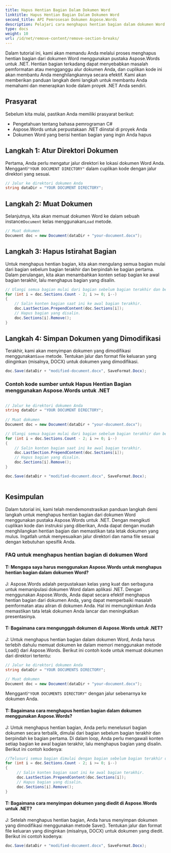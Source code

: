 ```yaml
---
title: Hapus Hentian Bagian Dalam Dokumen Word
linktitle: Hapus Hentian Bagian Dalam Dokumen Word
second_title: API Pemrosesan Dokumen Aspose.Words
description: Pelajari cara menghapus hentian bagian dalam dokumen Word menggunakan pustaka Aspose.Words untuk .NET. Secara efektif menghilangkan hentian bagian yang dapat mengganggu pemformatan dokumen Anda.
type: docs
weight: 10
url: /id/net/remove-content/remove-section-breaks/
---
```

Dalam tutorial ini, kami akan memandu Anda melalui proses menghapus hentian bagian dari dokumen Word menggunakan pustaka Aspose.Words untuk .NET. Hentian bagian terkadang dapat menyebabkan masalah pemformatan atau mengganggu alur dokumen Anda, dan cuplikan kode ini akan membantu Anda menghilangkannya secara efektif. Kami akan memberikan panduan langkah demi langkah untuk membantu Anda memahami dan menerapkan kode dalam proyek .NET Anda sendiri.

## Prasyarat
Sebelum kita mulai, pastikan Anda memiliki prasyarat berikut:
- Pengetahuan tentang bahasa pemrograman C#
- Aspose.Words untuk perpustakaan .NET diinstal di proyek Anda
- Dokumen Word yang berisi hentian bagian yang ingin Anda hapus

## Langkah 1: Atur Direktori Dokumen
 Pertama, Anda perlu mengatur jalur direktori ke lokasi dokumen Word Anda. Mengganti`"YOUR DOCUMENT DIRECTORY"` dalam cuplikan kode dengan jalur direktori yang sesuai.

```csharp
// Jalur ke direktori dokumen Anda
string dataDir = "YOUR DOCUMENT DIRECTORY";
```

## Langkah 2: Muat Dokumen
 Selanjutnya, kita akan memuat dokumen Word ke dalam sebuah instance`Document` kelas menggunakan`Load` metode.

```csharp
// Muat dokumen
Document doc = new Document(dataDir + "your-document.docx");
```

## Langkah 3: Hapus Istirahat Bagian
Untuk menghapus hentian bagian, kita akan mengulang semua bagian mulai dari bagian sebelum bagian terakhir dan berpindah ke bagian pertama. Dalam perulangan, kita akan menambahkan konten setiap bagian ke awal bagian terakhir, lalu menghapus bagian yang disalin.

```csharp
// Ulangi semua bagian mulai dari bagian sebelum bagian terakhir dan berpindah ke bagian pertama.
for (int i = doc.Sections.Count - 2; i >= 0; i--)
{
    // Salin konten bagian saat ini ke awal bagian terakhir.
    doc.LastSection.PrependContent(doc.Sections[i]);
    // Hapus bagian yang disalin.
    doc.Sections[i].Remove();
}
```

## Langkah 4: Simpan Dokumen yang Dimodifikasi
Terakhir, kami akan menyimpan dokumen yang dimodifikasi menggunakan`Save` metode. Tentukan jalur dan format file keluaran yang diinginkan (misalnya, DOCX) untuk dokumen yang dimodifikasi.

```csharp
doc.Save(dataDir + "modified-document.docx", SaveFormat.Docx);
```

### Contoh kode sumber untuk Hapus Hentian Bagian menggunakan Aspose.Words untuk .NET
 
```csharp

// Jalur ke direktori dokumen Anda
string dataDir = "YOUR DOCUMENT DIRECTORY"; 
 
// Muat dokumen
Document doc = new Document(dataDir + "your-document.docx");

// Ulangi semua bagian mulai dari bagian sebelum bagian terakhir dan berpindah ke bagian pertama.
for (int i = doc.Sections.Count - 2; i >= 0; i--)
{
	// Salin konten bagian saat ini ke awal bagian terakhir.
	doc.LastSection.PrependContent(doc.Sections[i]);
	// Hapus bagian yang disalin.
	doc.Sections[i].Remove();
}

doc.Save(dataDir + "modified-document.docx", SaveFormat.Docx);
        
```

## Kesimpulan
Dalam tutorial ini, kami telah mendemonstrasikan panduan langkah demi langkah untuk menghapus hentian bagian dari dokumen Word menggunakan pustaka Aspose.Words untuk .NET. Dengan mengikuti cuplikan kode dan instruksi yang diberikan, Anda dapat dengan mudah menghilangkan hentian bagian dan memastikan tata letak dokumen yang mulus. Ingatlah untuk menyesuaikan jalur direktori dan nama file sesuai dengan kebutuhan spesifik Anda.

### FAQ untuk menghapus hentian bagian di dokumen Word

#### T: Mengapa saya harus menggunakan Aspose.Words untuk menghapus hentian bagian dalam dokumen Word?

J: Aspose.Words adalah perpustakaan kelas yang kuat dan serbaguna untuk memanipulasi dokumen Word dalam aplikasi .NET. Dengan menggunakan Aspose.Words, Anda dapat secara efektif menghapus hentian bagian dari dokumen Anda, yang dapat memperbaiki masalah pemformatan atau aliran di dokumen Anda. Hal ini memungkinkan Anda memastikan tata letak dokumen Anda lancar dan meningkatkan presentasinya.

#### T: Bagaimana cara mengunggah dokumen di Aspose.Words untuk .NET?

J: Untuk menghapus hentian bagian dalam dokumen Word, Anda harus terlebih dahulu memuat dokumen ke dalam memori menggunakan metode Load() dari Aspose.Words. Berikut ini contoh kode untuk memuat dokumen dari direktori tertentu:

```csharp
// Jalur ke direktori dokumen Anda
string dataDir = "YOUR DOCUMENTS DIRECTORY";

// Muat dokumen
Document doc = new Document(dataDir + "your-document.docx");
```

 Mengganti`"YOUR DOCUMENTS DIRECTORY"` dengan jalur sebenarnya ke dokumen Anda.

#### T: Bagaimana cara menghapus hentian bagian dalam dokumen menggunakan Aspose.Words?

J: Untuk menghapus hentian bagian, Anda perlu menelusuri bagian dokumen secara terbalik, dimulai dari bagian sebelum bagian terakhir dan berpindah ke bagian pertama. Di dalam loop, Anda perlu mengawali konten setiap bagian ke awal bagian terakhir, lalu menghapus bagian yang disalin. Berikut ini contoh kodenya:

```csharp
//Telusuri semua bagian dimulai dengan bagian sebelum bagian terakhir dan berpindah ke bagian pertama.
for (int i = doc.Sections.Count - 2; i >= 0; i--)
{
     // Salin konten bagian saat ini ke awal bagian terakhir.
     doc.LastSection.PrependContent(doc.Sections[i]);
     // Hapus bagian yang disalin.
     doc.Sections[i].Remove();
}
```

#### T: Bagaimana cara menyimpan dokumen yang diedit di Aspose.Words untuk .NET?

J: Setelah menghapus hentian bagian, Anda harus menyimpan dokumen yang dimodifikasi menggunakan metode Save(). Tentukan jalur dan format file keluaran yang diinginkan (misalnya, DOCX) untuk dokumen yang diedit. Berikut ini contoh kodenya:

```csharp
doc.Save(dataDir + "modified-document.docx", SaveFormat.Docx);
```